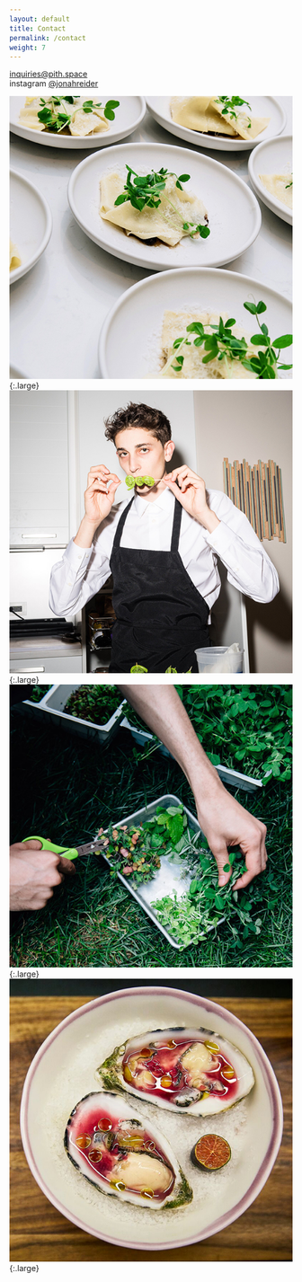 ```yaml
---
layout: default
title: Contact
permalink: /contact
weight: 7
---
```


[inquiries@pith.space](mailto:inquiries@pith.space)  
	instagram [@jonahreider](https://instagram.com/jonahreider)

![plates of pasta](images/pasta_plating.jpg){:.large}
![Jonah Reider posing with a skewer](images/jonah.jpg){:.large}
![hands harvesting greens](images/greenery.jpg){:.large}
![oysters](images/sea_food.jpg){:.large}

